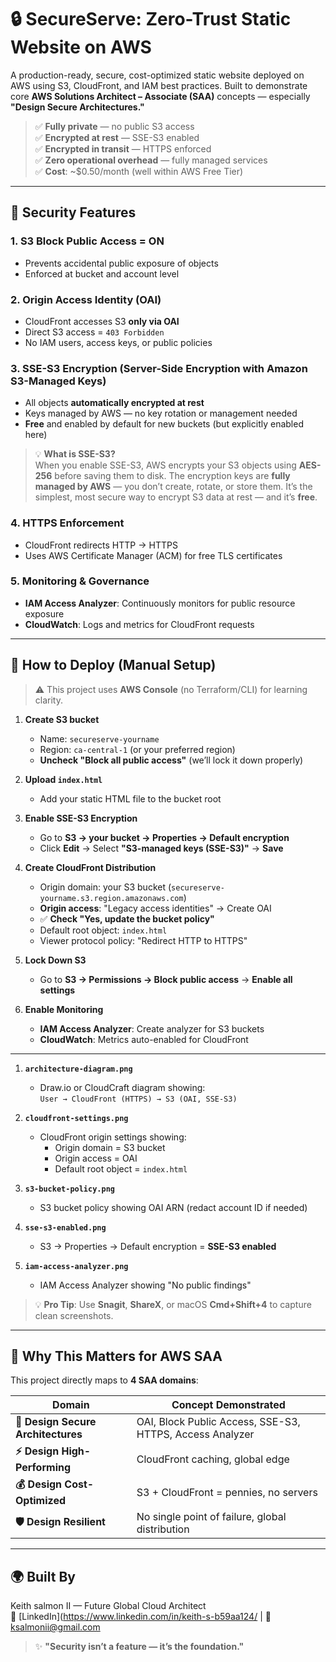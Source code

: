 # 🔒 SecureServe: Zero-Trust Static Website on AWS

A production-ready, secure, cost-optimized static website deployed on AWS using S3, CloudFront, and IAM best practices. Built to demonstrate core **AWS Solutions Architect – Associate (SAA)** concepts — especially **"Design Secure Architectures."**

> ✅ **Fully private** — no public S3 access  
> ✅ **Encrypted at rest** — SSE-S3 enabled  
> ✅ **Encrypted in transit** — HTTPS enforced  
> ✅ **Zero operational overhead** — fully managed services  
> ✅ **Cost**: ~$0.50/month (well within AWS Free Tier)

---

## 🔐 Security Features

### 1. **S3 Block Public Access = ON**  
- Prevents accidental public exposure of objects  
- Enforced at bucket and account level

### 2. **Origin Access Identity (OAI)**  
- CloudFront accesses S3 **only via OAI**  
- Direct S3 access = `403 Forbidden`  
- No IAM users, access keys, or public policies

### 3. **SSE-S3 Encryption (Server-Side Encryption with Amazon S3-Managed Keys)**  
- All objects **automatically encrypted at rest**  
- Keys managed by AWS — no key rotation or management needed  
- **Free** and enabled by default for new buckets (but explicitly enabled here)

> 💡 **What is SSE-S3?**  
> When you enable SSE-S3, AWS encrypts your S3 objects using **AES-256** before saving them to disk. The encryption keys are **fully managed by AWS** — you don’t create, rotate, or store them. It’s the simplest, most secure way to encrypt S3 data at rest — and it’s **free**.

### 4. **HTTPS Enforcement**  
- CloudFront redirects HTTP → HTTPS  
- Uses AWS Certificate Manager (ACM) for free TLS certificates

### 5. **Monitoring & Governance**  
- **IAM Access Analyzer**: Continuously monitors for public resource exposure  
- **CloudWatch**: Logs and metrics for CloudFront requests

---

## 🚀 How to Deploy (Manual Setup)

> ⚠️ This project uses **AWS Console** (no Terraform/CLI) for learning clarity.

1. **Create S3 bucket**  
   - Name: `secureserve-yourname`  
   - Region: `ca-central-1` (or your preferred region)  
   - **Uncheck "Block all public access"** (we’ll lock it down properly)

2. **Upload `index.html`**  
   - Add your static HTML file to the bucket root

3. **Enable SSE-S3 Encryption**  
   - Go to **S3 → your bucket → Properties → Default encryption**  
   - Click **Edit** → Select **"S3-managed keys (SSE-S3)"** → **Save**

4. **Create CloudFront Distribution**  
   - Origin domain: your S3 bucket (`secureserve-yourname.s3.region.amazonaws.com`)  
   - **Origin access**: "Legacy access identities" → Create OAI  
   - ✅ **Check "Yes, update the bucket policy"**  
   - Default root object: `index.html`  
   - Viewer protocol policy: "Redirect HTTP to HTTPS"

5. **Lock Down S3**  
   - Go to **S3 → Permissions → Block public access** → **Enable all settings**

6. **Enable Monitoring**  
   - **IAM Access Analyzer**: Create analyzer for S3 buckets  
   - **CloudWatch**: Metrics auto-enabled for CloudFront

---

1. **`architecture-diagram.png`**  
   - Draw.io or CloudCraft diagram showing:  
     `User → CloudFront (HTTPS) → S3 (OAI, SSE-S3)`

2. **`cloudfront-settings.png`**  
   - CloudFront origin settings showing:  
     - Origin domain = S3 bucket  
     - Origin access = OAI  
     - Default root object = `index.html`

3. **`s3-bucket-policy.png`**  
   - S3 bucket policy showing OAI ARN (redact account ID if needed)

4. **`sse-s3-enabled.png`**  
   - S3 → Properties → Default encryption = **SSE-S3 enabled**

5. **`iam-access-analyzer.png`**  
   - IAM Access Analyzer showing "No public findings"

> 💡 **Pro Tip**: Use **Snagit**, **ShareX**, or macOS **Cmd+Shift+4** to capture clean screenshots.
---

## 🎯 Why This Matters for AWS SAA

This project directly maps to **4 SAA domains**:

| Domain | Concept Demonstrated |
|--------|----------------------|
| **🔐 Design Secure Architectures** | OAI, Block Public Access, SSE-S3, HTTPS, Access Analyzer |
| **⚡ Design High-Performing** | CloudFront caching, global edge |
| **💰 Design Cost-Optimized** | S3 + CloudFront = pennies, no servers |
| **🛡️ Design Resilient** | No single point of failure, global distribution |

---

## 🌍 Built By
Keith salmon II  — Future Global Cloud Architect  
🔗 [LinkedIn](https://www.linkedin.com/in/keith-s-b59aa124/ | 📧 ksalmonii@gmail.com

> ✨ **"Security isn’t a feature — it’s the foundation."**